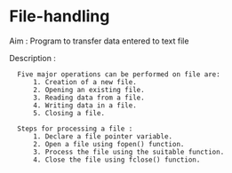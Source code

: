 # File-handling

Aim : Program to transfer data entered to text file 

Description : 
      
      Five major operations can be performed on file are:
          1. Creation of a new file.
          2. Opening an existing file.
          3. Reading data from a file.
          4. Writing data in a file.
          5. Closing a file.
      
      Steps for processing a file :
          1. Declare a file pointer variable.
          2. Open a file using fopen() function.
          3. Process the file using the suitable function.
          4. Close the file using fclose() function.

